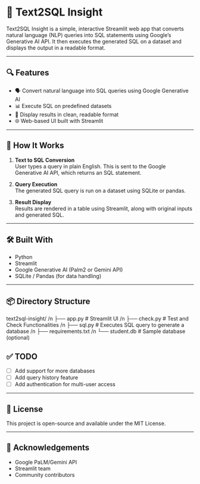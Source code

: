 # 🧠 Text2SQL Insight

Text2SQL Insight is a simple, interactive Streamlit web app that converts natural language (NLP) queries into SQL statements using Google’s Generative AI API. It then executes the generated SQL on a dataset and displays the output in a readable format.

---

## 🔍 Features

- 🗣️ Convert natural language into SQL queries using Google Generative AI
- 📊 Execute SQL on predefined datasets
- 🧾 Display results in clean, readable format
- 🌐 Web-based UI built with Streamlit

---

## 🚀 How It Works

1. **Text to SQL Conversion**  
   User types a query in plain English. This is sent to the Google Generative AI API, which returns an SQL statement.

2. **Query Execution**  
   The generated SQL query is run on a dataset using SQLite or pandas.

3. **Result Display**  
   Results are rendered in a table using Streamlit, along with original inputs and generated SQL.

---

## 🛠️ Built With

- Python
- Streamlit
- Google Generative AI (Palm2 or Gemini API)
- SQLite / Pandas (for data handling)

---

## 📦 Directory Structure

text2sql-insight/ /n
├── app.py # Streamlit UI /n
├── check.py # Test and Check Functionalities /n
├── sql.py # Executes SQL query to generate a database /n
├── requirements.txt /n
└── student.db # Sample database (optional) 

## ✅ TODO

- [ ] Add support for more databases
- [ ] Add query history feature
- [ ] Add authentication for multi-user access

---

## 📜 License

This project is open-source and available under the MIT License.

---

## 🙌 Acknowledgements

- Google PaLM/Gemini API
- Streamlit team
- Community contributors
